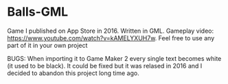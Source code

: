 # Balls-GML
Game I published on App Store in 2016. Written in GML. Gameplay video: https://www.youtube.com/watch?v=kAMELYXUH7w. Feel free to use any part of it in your own project

BUGS:
When importing it to Game Maker 2 every single text becomes white (it used to be black). It could be fixed but it was relased in 2016 and I decided to abandon this project long time ago.
